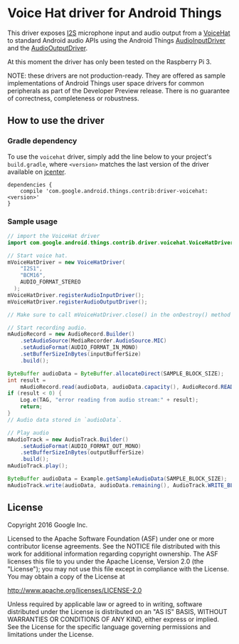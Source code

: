Voice Hat driver for Android Things
=====================================

This driver exposes [I2S](https://developer.android.com/things/reference/com/google/android/things/pio/I2sDevice.html)
microphone input and audio output from a [VoiceHat](https://aiyprojects.withgoogle.com/voice/) to
standard Android audio APIs using the Android Things [AudioInputDriver](https://developer.android.com/things/reference/com/google/android/things/userdriver/AudioInputDriver.html)
and the [AudioOutputDriver](https://developer.android.com/things/reference/com/google/android/things/userdriver/AudioOutputDriver.html).

At this moment the driver has only been tested on the Raspberry Pi 3.

NOTE: these drivers are not production-ready. They are offered as sample
implementations of Android Things user space drivers for common peripherals
as part of the Developer Preview release. There is no guarantee
of correctness, completeness or robustness.


How to use the driver
---------------------

### Gradle dependency

To use the `voicehat` driver, simply add the line below to your project's `build.gradle`,
where `<version>` matches the last version of the driver available on [jcenter][jcenter].

```
dependencies {
    compile 'com.google.android.things.contrib:driver-voicehat:<version>'
}
```

### Sample usage


```java
// import the VoiceHat driver
import com.google.android.things.contrib.driver.voicehat.VoiceHatDriver;
```

```java
// Start voice hat.
mVoiceHatDriver = new VoiceHatDriver(
    "I2S1",
    "BCM16",
    AUDIO_FORMAT_STEREO
  );
mVoiceHatDriver.registerAudioInputDriver();
mVoiceHatDriver.registerAudioOutputDriver();

// Make sure to call mVoiceHatDriver.close() in the onDestroy() method in your activity
```

```java
// Start recording audio.
mAudioRecord = new AudioRecord.Builder()
    .setAudioSource(MediaRecorder.AudioSource.MIC)
    .setAudioFormat(AUDIO_FORMAT_IN_MONO)
    .setBufferSizeInBytes(inputBufferSize)
    .build();

ByteBuffer audioData = ByteBuffer.allocateDirect(SAMPLE_BLOCK_SIZE);
int result =
    mAudioRecord.read(audioData, audioData.capacity(), AudioRecord.READ_BLOCKING);
if (result < 0) {
    Log.e(TAG, "error reading from audio stream:" + result);
    return;
}
// Audio data stored in `audioData`.
```

```java
// Play audio
mAudioTrack = new AudioTrack.Builder()
    .setAudioFormat(AUDIO_FORMAT_OUT_MONO)
    .setBufferSizeInBytes(outputBufferSize)
    .build();
mAudioTrack.play();

ByteBuffer audioData = Example.getSampleAudioData(SAMPLE_BLOCK_SIZE);
mAudioTrack.write(audioData, audioData.remaining(), AudioTrack.WRITE_BLOCKING);
```

License
-------

Copyright 2016 Google Inc.

Licensed to the Apache Software Foundation (ASF) under one or more contributor
license agreements.  See the NOTICE file distributed with this work for
additional information regarding copyright ownership.  The ASF licenses this
file to you under the Apache License, Version 2.0 (the "License"); you may not
use this file except in compliance with the License.  You may obtain a copy of
the License at

  http://www.apache.org/licenses/LICENSE-2.0

Unless required by applicable law or agreed to in writing, software
distributed under the License is distributed on an "AS IS" BASIS, WITHOUT
WARRANTIES OR CONDITIONS OF ANY KIND, either express or implied.  See the
License for the specific language governing permissions and limitations under
the License.

[jcenter]: https://bintray.com/google/androidthings/contrib-driver-voicehat